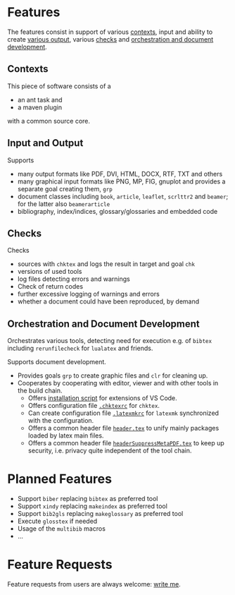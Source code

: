 <!-- markdownlint-disable no-trailing-spaces -->
<!-- markdownlint-disable no-inline-html -->

# Features

The features consist in support of various [contexts](#contexts), 
input and ability to create [various output](#input-and-output), 
various [checks](#checks) and [orchestration and document development](#orchestration-and-document-development). 


## Contexts 

This piece of software consists of a 

- an ant task and 
- a maven plugin 
  
with a common source core. 


## Input and Output 

Supports 

- many output formats like PDF, DVI, HTML, DOCX, RTF, TXT and others 
- many graphical input formats like PNG, MP, FIG, gnuplot 
  and provides a separate goal creating them, `grp` 
- document classes including `book`, `article`, `leaflet`, `scrlttr2` and `beamer`; 
  for the latter also `beamerarticle` 
- bibliography, index/indices, glossary/glossaries and embedded code 


## Checks 

Checks 

- sources with `chktex` and logs the result in target and goal `chk` 
- versions of used tools 
- log files detecting errors and warnings 
- Check of return codes 
- further excessive logging of warnings and errors 
- whether a document could have been reproduced, by demand 


## Orchestration and Document Development 

Orchestrates various tools, detecting need for execution 
e.g. of `bibtex` including `rerunfilecheck` for `lualatex` and friends. 

Supports document development. 

- Provides goals `grp` to create graphic files and `clr` for cleaning up. 
- Cooperates by cooperating with editor, viewer 
  and with other tools in the build chain. 
  - Offers [installation script](./fromTex/instVScode4tex.sh) 
    for extensions of VS Code. 
  - Offers configuration file [`.chktexrc`](./fromTex/.chktexrc) 
    for `chktex`. 
  - Can create configuration file [`.latexmkrc`](./fromTex/.latexmkrc) 
    for `latexmk` synchronized with the configuration. 
  - Offers a common header file [`header.tex`](./fromTex/header.tex) 
    to unify mainly packages loaded by latex main files. 
  - Offers a common header file [`headerSuppressMetaPDF.tex`](./fromTex/headerSuppressMetaPDF.tex) 
    to keep up security, i.e. privacy quite independent of the tool chain. 


# Planned Features

- Support `biber` replacing `bibtex` as preferred tool
- Support `xindy` replacing `makeindex` as preferred tool
- Support `bib2gls` replacing `makeglossary` as preferred tool
- Execute `glosstex` if needed
- Usage of the `multibib` macros
- ...

# Feature Requests 

Feature requests from users are always welcome: 
[write me](mailto:rei3ner@arcor.de). 
